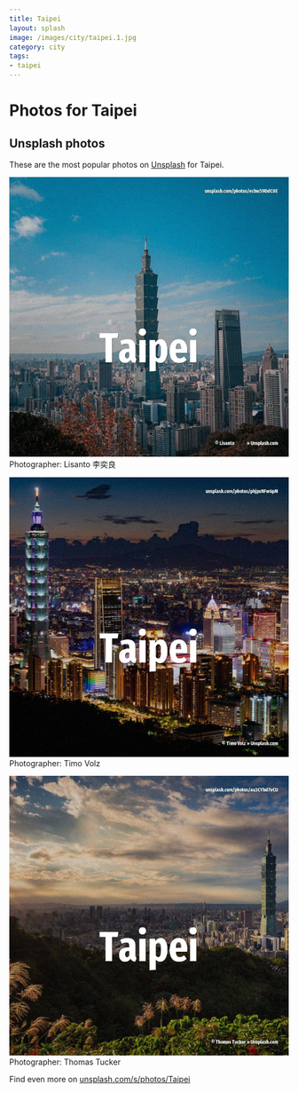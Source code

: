 ```yaml
---
title: Taipei
layout: splash
image: /images/city/taipei.1.jpg
category: city
tags:
- taipei
---
```

# Photos for Taipei
 
## Unsplash photos
These are the most popular photos on [Unsplash](https://unsplash.com) for Taipei.
 
![Taipei](/images/city/taipei.1.jpg)
Photographer:  Lisanto 李奕良
 
![Taipei](/images/city/taipei.2.jpg)
Photographer:  Timo Volz
 
![Taipei](/images/city/taipei.3.jpg)
Photographer:  Thomas Tucker
 
Find even more on [unsplash.com/s/photos/Taipei](https://unsplash.com/s/photos/Taipei)
 
